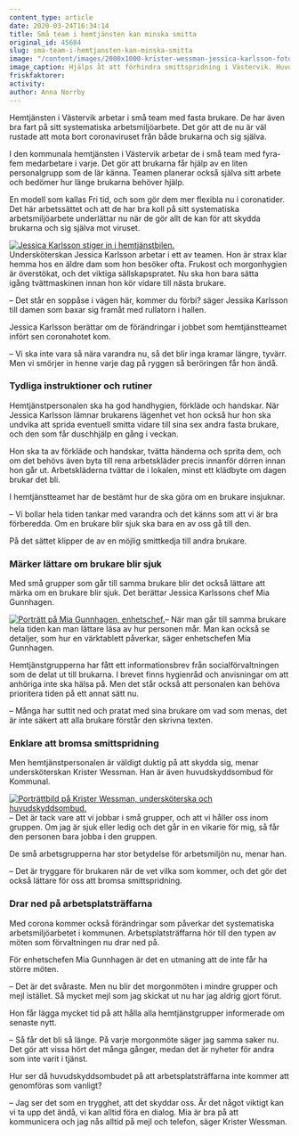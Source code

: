 ```yaml
---
content_type: article
date: 2020-03-24T16:34:14
title: Små team i hemtjänsten kan minska smitta
original_id: 45684
slug: sma-team-i-hemtjansten-kan-minska-smitta
image: "/content/images/2000x1000-krister-wessman-jessica-karlsson-foto-stefan-jerrevang.jpg"
image_caption: Hjälps åt att förhindra smittspridning i Västervik. Huvudskyddsombudet Krister Wessman och undersköterskan Jessica Karlsson fyller hemtjänstteamets bil med handsprit, tossor och handskar.
friskfaktorer:
activity:
author: Anna Norrby
---
```


Hemtjänsten i Västervik arbetar i små team med fasta brukare. De har även bra fart på sitt systematiska arbetsmiljöarbete. Det gör att de nu är väl rustade att mota bort coronaviruset från både brukarna och sig själva.

I den kommunala hemtjänsten i Västervik arbetar de i små team med fyra-fem medarbetare i varje. Det gör att brukarna får hjälp av en liten personalgrupp som de lär känna. Teamen planerar också själva sitt arbete och bedömer hur länge brukarna behöver hjälp.

En modell som kallas Fri tid, och som gör dem mer flexibla nu i coronatider. Det här arbetssättet och att de har bra koll på sitt systematiska arbetsmiljöarbete underlättar nu när de gör allt de kan för att skydda brukarna och sig själva mot viruset.

[![Jessica Karlsson stiger in i hemtjänstbilen.](https://www.suntarbetsliv.se/wp-content/uploads/2020/03/750x400-jessica-karlsson-foto-stefan-jerrevang.jpg)](https://www.suntarbetsliv.se/wp-content/uploads/2020/03/750x400-jessica-karlsson-foto-stefan-jerrevang.jpg)  
Undersköterskan Jessica Karlsson arbetar i ett av teamen. Hon är strax klar hemma hos en äldre dam som hon besöker ofta. Frukost och morgonhygien är överstökat, och det viktiga sällskapspratet. Nu ska hon bara sätta igång tvättmaskinen innan hon kör vidare till nästa brukare.

– Det står en soppåse i vägen här, kommer du förbi? säger Jessika Karlsson till damen som baxar sig framåt med rullatorn i hallen.

Jessica Karlsson berättar om de förändringar i jobbet som hemtjänstteamet infört sen coronahotet kom.

– Vi ska inte vara så nära varandra nu, så det blir inga kramar längre, tyvärr. Men vi smörjer in henne varje dag på ryggen så beröringen får hon ändå.

### Tydliga instruktioner och rutiner

Hemtjänstpersonalen ska ha god handhygien, förkläde och handskar. När Jessica Karlsson lämnar brukarens lägenhet vet hon också hur hon ska undvika att sprida eventuell smitta vidare till sina sex andra fasta brukare, och den som får duschhjälp en gång i veckan.

Hon ska ta av förkläde och handskar, tvätta händerna och sprita dem, och om det behövs även byta till rena arbetskläder precis innanför dörren innan hon går ut. Arbetskläderna tvättar de i lokalen, minst ett klädbyte om dagen brukar det bli.

I hemtjänstteamet har de bestämt hur de ska göra om en brukare insjuknar.

– Vi bollar hela tiden tankar med varandra och det känns som att vi är bra förberedda. Om en brukare blir sjuk ska bara en av oss gå till den.

På det sättet klipper de av en möjlig smittkedja till andra brukare.

### Märker lättare om brukare blir sjuk

Med små grupper som går till samma brukare blir det också lättare att märka om en brukare blir sjuk. Det berättar Jessica Karlssons chef Mia Gunnhagen.

[![Porträtt på Mia Gunnhagen, enhetschef.](https://www.suntarbetsliv.se/wp-content/uploads/2020/03/200x220-mia-gunnhagen-foto-stefan-jerrevang.jpg)](https://www.suntarbetsliv.se/wp-content/uploads/2020/03/200x220-mia-gunnhagen-foto-stefan-jerrevang.jpg)– När man går till samma brukare hela tiden kan man lättare läsa av hur personen mår. Man kan också se detaljer, som hur en värktablett påverkar, säger enhetschefen Mia Gunnhagen.

Hemtjänstgrupperna har fått ett informationsbrev från socialförvaltningen som de delat ut till brukarna. I brevet finns hygienråd och anvisningar om att anhöriga inte ska hälsa på. Men det står också att personalen kan behöva prioritera tiden på ett annat sätt nu.

– Många har suttit ned och pratat med sina brukare om vad som menas, det är inte säkert att alla brukare förstår den skrivna texten.

### Enklare att bromsa smittspridning

Men hemtjänstpersonalen är väldigt duktig på att skydda sig, menar undersköterskan Krister Wessman. Han är även huvudskyddsombud för Kommunal.

[![Porträttbild på Krister Wessman, undersköterska och huvudskyddsombud. ](https://www.suntarbetsliv.se/wp-content/uploads/2020/03/200x220-krister-wessman-foto-stefan-jerrevang.jpg)](https://www.suntarbetsliv.se/wp-content/uploads/2020/03/200x220-krister-wessman-foto-stefan-jerrevang.jpg)– Det är tack vare att vi jobbar i små grupper, och att vi håller oss inom gruppen. Om jag är sjuk eller ledig och det går in en vikarie för mig, så får den personen bara jobba i den gruppen.

De små arbetsgrupperna har stor betydelse för arbetsmiljön nu, menar han.

– Det är tryggare för brukaren när de vet vilka som kommer, och det gör det också lättare för oss att bromsa smittspridning.

### Drar ned på arbetsplatsträffarna

Med corona kommer också förändringar som påverkar det systematiska arbetsmiljöarbetet i kommunen. Arbetsplatsträffarna hör till den typen av möten som förvaltningen nu drar ned på.

För enhetschefen Mia Gunnhagen är det en utmaning att de inte får ha större möten.

– Det är det svåraste. Men nu blir det morgonmöten i mindre grupper och mejl istället. Så mycket mejl som jag skickat ut nu har jag aldrig gjort förut.

Hon får lägga mycket tid på att hålla alla hemtjänstgrupper informerade om senaste nytt.

– Så får det bli så länge. På varje morgonmöte säger jag samma saker nu. Det gör att vissa hört det många gånger, medan det är nyheter för andra som inte varit i tjänst.

Hur ser då huvudskyddsombudet på att arbetsplatsträffarna inte kommer att genomföras som vanligt?

– Jag ser det som en trygghet, att det skyddar oss. Är det något viktigt kan vi ta upp det ändå, vi kan alltid föra en dialog. Mia är bra på att kommunicera och jag nås alltid på mejl och telefon, säger Krister Wessman.
